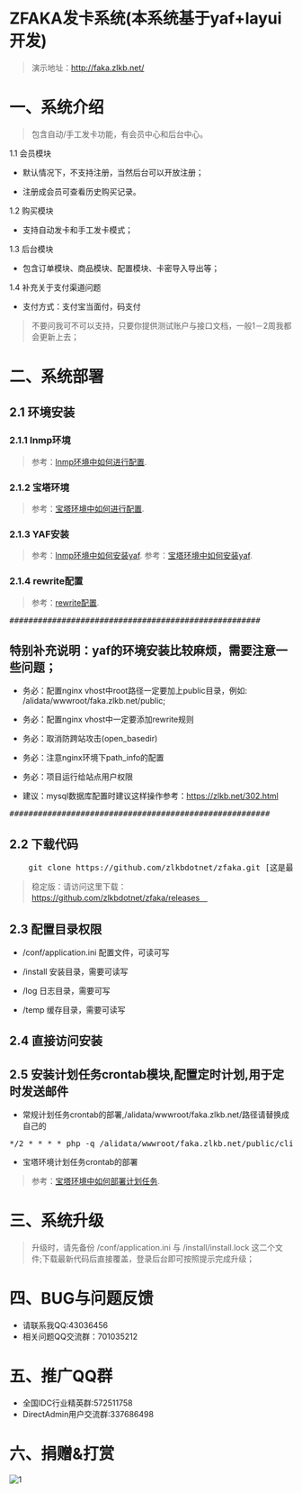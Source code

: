 # ZFAKA发卡系统(本系统基于yaf+layui开发)
>演示地址：http://faka.zlkb.net/

# 一、系统介绍
>包含自动/手工发卡功能，有会员中心和后台中心。

1.1 会员模块
* 默认情况下，不支持注册，当然后台可以开放注册；

* 注册成会员可查看历史购买记录。
	
1.2 购买模块
* 支持自动发卡和手工发卡模式；

1.3 后台模块
* 包含订单模块、商品模块、配置模块、卡密导入导出等；
	
1.4 补充关于支付渠道问题
* 支付方式：支付宝当面付，码支付

>不要问我可不可以支持，只要你提供测试账户与接口文档，一般1－2周我都会更新上去；


# 二、系统部署

## 2.1 环境安装

### 2.1.1 lnmp环境
>参考：[lnmp环境中如何进行配置](https://github.com/zlkbdotnet/zfaka/wiki/lnmp%E7%8E%AF%E5%A2%83%E4%B8%AD%E5%A6%82%E4%BD%95%E8%BF%9B%E8%A1%8C%E9%85%8D%E7%BD%AE).

### 2.1.2 宝塔环境
>参考：[宝塔环境中如何进行配置](https://github.com/zlkbdotnet/zfaka/wiki/%E5%AE%9D%E5%A1%94%E7%8E%AF%E5%A2%83%E4%B8%AD%E5%A6%82%E4%BD%95%E8%BF%9B%E8%A1%8C%E9%85%8D%E7%BD%AE).

### 2.1.3 YAF安装
>参考：[lnmp环境中如何安装yaf](https://github.com/zlkbdotnet/zfaka/wiki/lnmp%E7%8E%AF%E5%A2%83%E4%B8%AD%E5%A6%82%E4%BD%95%E5%AE%89%E8%A3%85yaf).
>参考：[宝塔环境中如何安装yaf](https://github.com/zlkbdotnet/zfaka/wiki/%E5%AE%9D%E5%A1%94%E7%8E%AF%E5%A2%83%E4%B8%AD%E5%A6%82%E4%BD%95%E5%AE%89%E8%A3%85yaf).

### 2.1.4 rewrite配置
>参考：[rewrite配置](https://github.com/zlkbdotnet/zfaka/wiki/rewrite%E9%85%8D%E7%BD%AE).

<pre>#####################################################</pre> 

## 特别补充说明：yaf的环境安装比较麻烦，需要注意一些问题；

* 务必：配置nginx vhost中root路径一定要加上public目录，例如:  /alidata/wwwroot/faka.zlkb.net/public;

* 务必：配置nginx vhost中一定要添加rewrite规则

* 务必：取消防跨站攻击(open_basedir)

* 务必：注意nginx环境下path_info的配置

* 务必：项目运行给站点用户权限

* 建议：mysql数据库配置时建议这样操作参考：https://zlkb.net/302.html

<pre>#######################################################</pre> 

## 2.2 下载代码
<pre>
	git clone https://github.com/zlkbdotnet/zfaka.git [这是最新测试版]
</pre> 

>稳定版：请访问这里下载：https://github.com/zlkbdotnet/zfaka/releases　

## 2.3 配置目录权限

* /conf/application.ini 配置文件，可读可写

* /install  安装目录，需要可读写

* /log      日志目录，需要可写

* /temp     缓存目录，需要可读写

## 2.4 直接访问安装

## 2.5 安装计划任务crontab模块,配置定时计划,用于定时发送邮件
* 常规计划任务crontab的部署,/alidata/wwwroot/faka.zlkb.net/路径请替换成自己的
<pre>
*/2 * * * * php -q /alidata/wwwroot/faka.zlkb.net/public/cli.php request_uri="/crontab/sendemail/index"
</pre> 	

* 宝塔环境计划任务crontab的部署
>参考：[宝塔环境中如何部署计划任务](https://github.com/zlkbdotnet/zfaka/wiki/%E5%AE%9D%E5%A1%94%E7%8E%AF%E5%A2%83%E4%B8%AD%E5%A6%82%E4%BD%95%E9%83%A8%E7%BD%B2%E8%AE%A1%E5%88%92%E4%BB%BB%E5%8A%A1).

# 三、系统升级
> 升级时，请先备份 /conf/application.ini 与 /install/install.lock 这二个文件;下载最新代码后直接覆盖，登录后台即可按照提示完成升级；

# 四、BUG与问题反馈
* 请联系我QQ:43036456
* 相关问题QQ交流群：701035212
   
# 五、推广QQ群
* 全国IDC行业精英群:572511758   
* DirectAdmin用户交流群:337686498

# 六、捐赠&打赏
![1](https://github.com/zlkbdotnet/zfaka/blob/master/public/res/images/pay/supportme.jpg)